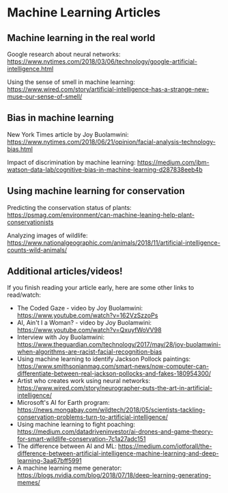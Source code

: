 # Machine Learning Articles

## Machine learning in the real world

Google research about neural networks: https://www.nytimes.com/2018/03/06/technology/google-artificial-intelligence.html

Using the sense of smell in machine learning: https://www.wired.com/story/artificial-intelligence-has-a-strange-new-muse-our-sense-of-smell/

## Bias in machine learning

New York Times article by Joy Buolamwini: https://www.nytimes.com/2018/06/21/opinion/facial-analysis-technology-bias.html

Impact of discrimination by machine learning: https://medium.com/ibm-watson-data-lab/cognitive-bias-in-machine-learning-d287838eeb4b

## Using machine learning for conservation

Predicting the conservation status of plants: https://psmag.com/environment/can-machine-leaning-help-plant-conservationists

Analyzing images of wildlife: https://www.nationalgeographic.com/animals/2018/11/artificial-intelligence-counts-wild-animals/

## Additional articles/videos!

If you finish reading your article early, here are some other links to read/watch:

+ The Coded Gaze - video by Joy Buolamwini: https://www.youtube.com/watch?v=162VzSzzoPs
+ AI, Ain't I a Woman? - video by Joy Buolamwini: https://www.youtube.com/watch?v=QxuyfWoVV98
+ Interview with Joy Buolamwini: https://www.theguardian.com/technology/2017/may/28/joy-buolamwini-when-algorithms-are-racist-facial-recognition-bias
+ Using machine learning to identify Jackson Pollock paintings: https://www.smithsonianmag.com/smart-news/now-computer-can-differentiate-between-real-jackson-pollocks-and-fakes-180954300/ 
+ Artist who creates work using neural networks: https://www.wired.com/story/neurographer-puts-the-art-in-artificial-intelligence/
+ Microsoft's AI for Earth program: https://news.mongabay.com/wildtech/2018/05/scientists-tackling-conservation-problems-turn-to-artificial-intelligence/
+ Using machine learning to fight poaching: https://medium.com/datadriveninvestor/ai-drones-and-game-theory-for-smart-wildlife-conservation-7c1a27adc151
+ The difference between AI and ML: https://medium.com/iotforall/the-difference-between-artificial-intelligence-machine-learning-and-deep-learning-3aa67bff5991
+ A machine learning meme generator: https://blogs.nvidia.com/blog/2018/07/18/deep-learning-generating-memes/
